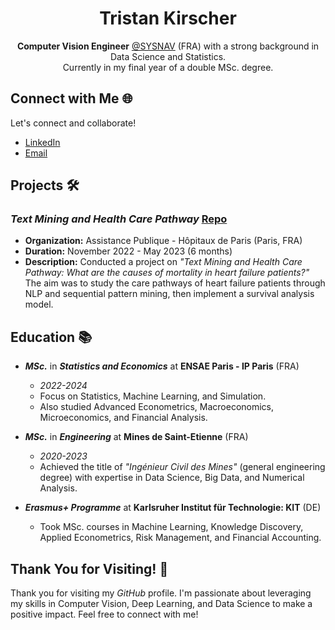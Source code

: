 <!-- Title -->
<h1 align="center">Tristan Kirscher</h1>

<!-- Introduction -->
<p align="center"><b>Computer Vision Engineer</b> <a href="https://www.sysnav.fr/?lang=en" target="_blank">@SYSNAV</a> (FRA) with a strong background in Data Science and Statistics. <br> Currently in my final year of a double MSc. degree.</p>

<!-- Connect -->
## Connect with Me 🌐

Let's connect and collaborate!

- [LinkedIn](https://www.linkedin.com/in/tristan-k-/)
- [Email](mailto:tristan.kirscher@gmail.com)

<!-- Projects -->
## Projects 🛠️

### _Text Mining and Health Care Pathway_ [Repo](https://github.com/Kirscher/TextMining_Parcours_de_soin)
- **Organization:** Assistance Publique - Hôpitaux de Paris (Paris, FRA)
- **Duration:** November 2022 - May 2023 (6 months)
- **Description:** Conducted a project on _"Text Mining and Health Care Pathway: What are the causes of mortality in heart failure patients?"_ The aim was to study the care pathways of heart failure patients through NLP and sequential pattern mining, then implement a survival analysis model.

<!-- Education -->
## Education 📚

- **_MSc._** in **_Statistics and Economics_** at **ENSAE Paris - IP Paris** (FRA)
  - *2022-2024*
  - Focus on Statistics, Machine Learning, and Simulation.
  - Also studied Advanced Econometrics, Macroeconomics, Microeconomics, and Financial Analysis.

- **_MSc._** in **_Engineering_** at **Mines de Saint-Etienne** (FRA)
  - *2020-2023*
  - Achieved the title of _"Ingénieur Civil des Mines"_ (general engineering degree) with expertise in Data Science, Big Data, and Numerical Analysis.

- **_Erasmus+ Programme_** at **Karlsruher Institut für Technologie: KIT** (DE)
  - Took MSc. courses in Machine Learning, Knowledge Discovery, Applied Econometrics, Risk Management, and Financial Accounting.

<!-- Thank You -->
## Thank You for Visiting! 👋

Thank you for visiting my _GitHub_ profile. I'm passionate about leveraging my skills in Computer Vision, Deep Learning, and Data Science to make a positive impact. Feel free to connect with me!
